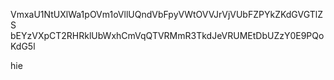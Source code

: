 VmxaU1NtUXlWa1pOVm1oVllUQndVbFpyVWtOVVJrVjVUbFZPYkZKdGVGTlZS
bEYzVXpCT2RHRklUbWxhCmVqQTVRMmR3TkdJeVRUMEtDbUZzY0E9PQoKdG5l

hie